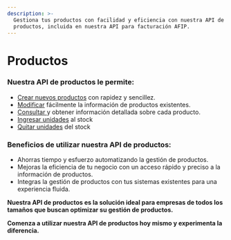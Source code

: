```yaml
---
description: >-
  Gestiona tus productos con facilidad y eficiencia con nuestra API de
  productos, incluida en nuestra API para facturación AFIP.
---
```


# Productos

### **Nuestra API de productos le permite:**

* [Crear nuevos productos](administrar-productos.md) con rapidez y sencillez.
* [Modificar](administrar-productos.md) fácilmente la información de productos existentes.
* [Consultar ](consultar-productos.md)y obtener información detallada sobre cada producto.
* [Ingresar unidades](gestion-de-stock.md) al stock
* [Quitar unidades](gestion-de-stock.md) del stock

### **Beneficios de utilizar nuestra API de productos:**

* Ahorras tiempo y esfuerzo automatizando la gestión de productos.
* Mejoras la eficiencia de tu negocio con un acceso rápido y preciso a la información de productos.
* Integras la gestión de productos con tus sistemas existentes para una experiencia fluida.

**Nuestra API de productos es la solución ideal para empresas de todos los tamaños que buscan optimizar su gestión de productos.**

**Comenza a utilizar nuestra API de productos hoy mismo y experimenta la diferencia.**

